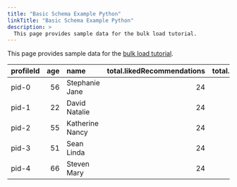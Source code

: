 ```yaml
---
title: "Basic Schema Example Python"
linkTitle: "Basic Schema Example Python"
description: >
  This page provides sample data for the bulk load tutorial.
---
```


This page provides sample data for the [bulk load tutorial](/profile-of-one/tutorials/bulk-load-tutorial.md).

| profileId   |   age | name            |   total.likedRecommendations |   total.abandonedRecommendations |   total.viewedRecommendations |   total.logins |   predictedTotal.loginsNextWeek |   predictedTotal.loginsNextWeek.confidence |
|:------------|------:|:----------------|-----------------------------:|---------------------------------:|------------------------------:|---------------:|--------------------------------:|-------------------------------------------:|
| pid-0       |    56 | Stephanie Jane  |                           24 |                               24 |                            48 |             48 |                         7.50248 |                                   0.925485 |
| pid-1       |    22 | David Natalie   |                           24 |                               24 |                            48 |             48 |                        36.355   |                                   0.703708 |
| pid-2       |    55 | Katherine Nancy |                           24 |                               24 |                            48 |             48 |                        33.7778  |                                   0.128012 |
| pid-3       |    51 | Sean Linda      |                           24 |                               24 |                            48 |             48 |                         3.02714 |                                   0.907829 |
| pid-4       |    66 | Steven Mary     |                           24 |                               24 |                            48 |             48 |                        23.7392  |                                   0.892945 |
